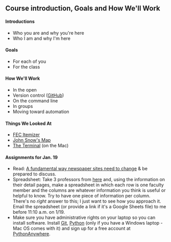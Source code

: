 ## Course introduction, Goals and How We'll Work

#### Introductions

  * Who you are and why you're here
  * Who I am and why I'm here

#### Goals

  * For each of you
  * For the class

#### How We'll Work

  * In the open
  * Version control ([GitHub](https://www.github.com/))
  * On the command line
  * In groups
  * Moving toward automation

#### Things We Looked At

  * [FEC Itemizer](https://projects.propublica.org/itemizer/)
  * [John Snow's Map](https://www1.udel.edu/johnmack/frec682/cholera/)
  * [The Terminal](http://blog.teamtreehouse.com/introduction-to-the-mac-os-x-command-line) (on the Mac)

#### Assignments for Jan. 19

  * Read: [A fundamental way newspaper sites need to change](http://www.holovaty.com/writing/fundamental-change/) & be prepared to discuss.
  * Spreadsheet: Take 3 professors from [here](https://smpa.gwu.edu/faculty-directory) and, using the information on their detail pages, make a spreadsheet in which each row is one faculty member and the columns are whatever information you think is useful or helpful to know. Try to have one piece of information per column. There's no _right_ answer to this; I just want to see how you approach it. Email the spreadsheet (or provide a link if it's a Google Sheets file) to me before 11:10 a.m. on 1/19.
  * Make sure you have administrative rights on your laptop so you can install software. Install [Git](https://git-scm.com/), [Python](https://www.python.org/downloads/) (only if you have a Windows laptop - Mac OS comes with it) and sign up for a free account at [PythonAnywhere](https://www.pythonanywhere.com/).
